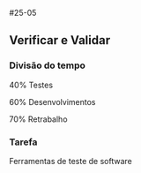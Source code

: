 #25-05

## Verificar e Validar

### Divisão do tempo

40% Testes

60% Desenvolvimentos

70% Retrabalho

### Tarefa

Ferramentas de teste de software

